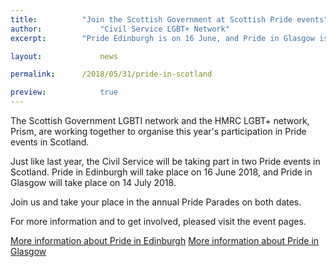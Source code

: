 ```yaml
---
title: 			"Join the Scottish Government at Scottish Pride events"
author: 			"Civil Service LGBT+ Network"
excerpt: 		"Pride Edinburgh is on 16 June, and Pride in Glasgow is on 14 July."

layout: 			news

permalink: 		/2018/05/31/pride-in-scotland

preview:			true
---
```


The Scottish Government LGBTI network and the HMRC LGBT+ network, Prism, are working together to organise this year's participation in Pride events in Scotland.

Just like last year, the Civil Service will be taking part in two Pride events in Scotland. Pride in Edinburgh will take place on 16 June 2018, and Pride in Glasgow will take place on 14 July 2018. 

Join us and take your place in the annual Pride Parades on both dates.

For more information and to get involved, pleased visit the event pages.

[More information about Pride in Edinburgh](https://www.civilservice.lgbt/event/2018/06/16/pride-edinburgh/)
[More information about Pride in Glasgow](https://www.civilservice.lgbt/event/2018/07/14/pride-in-glasgow/)